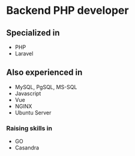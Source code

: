 # Backend PHP developer

## Specialized in
- PHP
- Laravel
## Also experienced in
- MySQL, PgSQL, MS-SQL
- Javascript
- Vue
- NGINX
- Ubuntu Server
### Raising skills in
- GO
- Casandra
